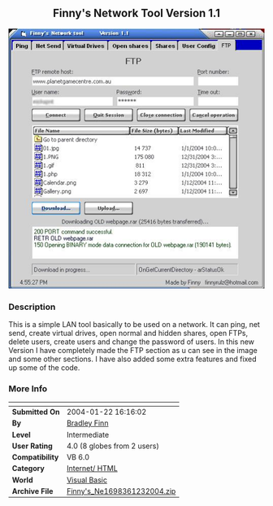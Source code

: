 ﻿<div align="center">

## Finny's Network Tool Version 1\.1

<img src="PIC200412318577360.JPG">
</div>

### Description

This is a simple LAN tool basically to be used on a network. It can ping, net send, create virtual drives, open normal and hidden shares, open FTPs, delete users, create users and change the password of users. In this new Version I have completely made the FTP section as u can see in the image and some other sections. I have also added some extra features and fixed up some of the code.
 
### More Info
 


<span>             |<span>
---                |---
**Submitted On**   |2004-01-22 16:16:02
**By**             |[Bradley Finn](https://github.com/Planet-Source-Code/PSCIndex/blob/master/ByAuthor/bradley-finn.md)
**Level**          |Intermediate
**User Rating**    |4.0 (8 globes from 2 users)
**Compatibility**  |VB 6\.0
**Category**       |[Internet/ HTML](https://github.com/Planet-Source-Code/PSCIndex/blob/master/ByCategory/internet-html__1-34.md)
**World**          |[Visual Basic](https://github.com/Planet-Source-Code/PSCIndex/blob/master/ByWorld/visual-basic.md)
**Archive File**   |[Finny's\_Ne1698361232004\.zip](https://github.com/Planet-Source-Code/bradley-finn-finny-s-network-tool-version-1-1__1-51194/archive/master.zip)








